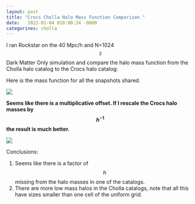 ```yaml
---
layout: post
title: "Crocs Cholla Halo Mass Function Comparison "
date:   2022-01-04 010:00:24 -0800
categorines: cholla
---
```


I ran Rockstar on the 40 Mpc/h and N=1024$$^3$$ Dark Matter Only simulation and compare the halo mass function from the Cholla halo catalog to the Crocs halo catalog:

Here is the mass function for all the snapshots shared.

<img src="{{ site.url }}assets/images/crocs_comparison/mass_function_comparison_crocs_raw.png">


**Seems like there is a multiplicative offset. If I rescale the Crocs halo masses by $$h^{-1}$$ the result is much better.**

<img src="{{ site.url }}assets/images/crocs_comparison/mass_function_comparison.png">



Conclusions:

1. Seems like there is a factor of $$h$$ missing from the halo masses in one of the catalogs.
2. There are more low mass halos in the Cholla catalogs, note that all this have sizes smaller than one cell of the uniform grid. 


